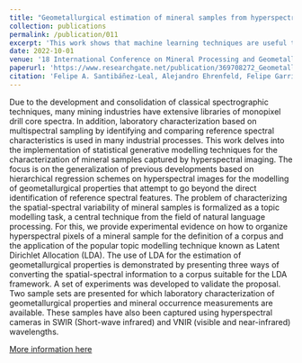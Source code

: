 ```yaml
---
title: "Geometallurgical estimation of mineral samples from hyperspectral images and topic modelling"
collection: publications
permalink: /publication/011
excerpt: 'This work shows that machine learning techniques are useful to understand the spatial relationships between large porphyry copper deposits within other data sources towards mineral exploration.'
date: 2022-10-01
venue: '18 International Conference on Mineral Processing and Geometallurgy'
paperurl: 'https://www.researchgate.net/publication/369708272_Geometallurgical_estimation_of_mineral_samples_from_hyperspectral_images_and_topic_modelling'
citation: 'Felipe A. Santibáñez-Leal, Alejandro Ehrenfeld, Felipe Garrido, Felipe Navarro and Álvaro Egaña (2022). Geometallurgical estimation of mineral samples from hyperspectral images and topic modelling. 18 International Conference on Mineral Processing and Geometallurgy, Sept 2022.'
---
```


Due to the development and consolidation of classical spectrographic techniques, many mining industries have extensive libraries of monopixel drill core spectra. In addition, laboratory characterization based on multispectral sampling by identifying and comparing reference spectral characteristics is used in many industrial processes. This work delves into the implementation of statistical generative modelling techniques for the characterization of mineral samples captured by hyperspectral imaging. The focus is on the generalization of previous developments based on hierarchical regression schemes on hyperspectral images for the modelling of geometallurgical properties that attempt to go beyond the direct identification of reference spectral features. The problem of characterizing the spatial-spectral variability of mineral samples is formalized as a topic modelling task, a central technique from the field of natural language processing. For this, we provide experimental evidence on how to organize hyperspectral pixels of a mineral sample for the definition of a corpus and the application of the popular topic modelling technique known as Latent Dirichlet Allocation (LDA). The use of LDA for the estimation of geometallurgical properties is demonstrated by presenting three ways of converting the spatial-spectral information to a corpus suitable for the LDA framework. A set of experiments was developed to validate the proposal. Two sample sets are presented for which laboratory characterization of geometallurgical properties and mineral occurrence measurements are available. These samples have also been captured using hyperspectral cameras in SWIR (Short-wave infrared) and VNIR (visible and near-infrared) wavelengths.

[More information here](https://www.researchgate.net/publication/369708272_Geometallurgical_estimation_of_mineral_samples_from_hyperspectral_images_and_topic_modelling)

